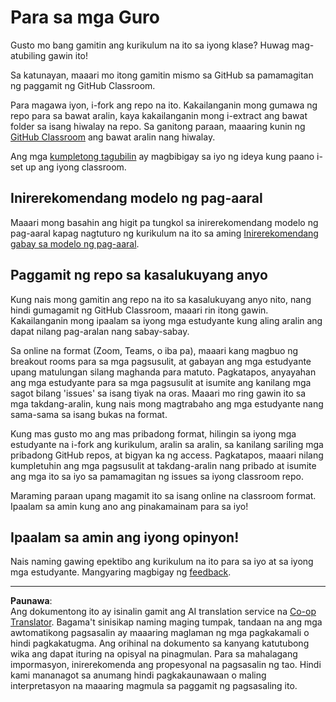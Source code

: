 <!--
CO_OP_TRANSLATOR_METADATA:
{
  "original_hash": "9fd36f5dc734203ee28b6cf2573e5eab",
  "translation_date": "2025-08-27T22:35:59+00:00",
  "source_file": "for-teachers.md",
  "language_code": "tl"
}
-->
# Para sa mga Guro

Gusto mo bang gamitin ang kurikulum na ito sa iyong klase? Huwag mag-atubiling gawin ito!

Sa katunayan, maaari mo itong gamitin mismo sa GitHub sa pamamagitan ng paggamit ng GitHub Classroom.

Para magawa iyon, i-fork ang repo na ito. Kakailanganin mong gumawa ng repo para sa bawat aralin, kaya kakailanganin mong i-extract ang bawat folder sa isang hiwalay na repo. Sa ganitong paraan, maaaring kunin ng [GitHub Classroom](https://classroom.github.com/classrooms) ang bawat aralin nang hiwalay.

Ang mga [kumpletong tagubilin](https://github.blog/2020-03-18-set-up-your-digital-classroom-with-github-classroom/) ay magbibigay sa iyo ng ideya kung paano i-set up ang iyong classroom.

## Inirerekomendang modelo ng pag-aaral

Maaari mong basahin ang higit pa tungkol sa inirerekomendang modelo ng pag-aaral kapag nagtuturo ng kurikulum na ito sa aming [Inirerekomendang gabay sa modelo ng pag-aaral](recommended-learning-model.md).

## Paggamit ng repo sa kasalukuyang anyo

Kung nais mong gamitin ang repo na ito sa kasalukuyang anyo nito, nang hindi gumagamit ng GitHub Classroom, maaari rin itong gawin. Kakailanganin mong ipaalam sa iyong mga estudyante kung aling aralin ang dapat nilang pag-aralan nang sabay-sabay.

Sa online na format (Zoom, Teams, o iba pa), maaari kang magbuo ng breakout rooms para sa mga pagsusulit, at gabayan ang mga estudyante upang matulungan silang maghanda para matuto. Pagkatapos, anyayahan ang mga estudyante para sa mga pagsusulit at isumite ang kanilang mga sagot bilang 'issues' sa isang tiyak na oras. Maaari mo ring gawin ito sa mga takdang-aralin, kung nais mong magtrabaho ang mga estudyante nang sama-sama sa isang bukas na format.

Kung mas gusto mo ang mas pribadong format, hilingin sa iyong mga estudyante na i-fork ang kurikulum, aralin sa aralin, sa kanilang sariling mga pribadong GitHub repos, at bigyan ka ng access. Pagkatapos, maaari nilang kumpletuhin ang mga pagsusulit at takdang-aralin nang pribado at isumite ang mga ito sa iyo sa pamamagitan ng issues sa iyong classroom repo.

Maraming paraan upang magamit ito sa isang online na classroom format. Ipaalam sa amin kung ano ang pinakamainam para sa iyo!

## Ipaalam sa amin ang iyong opinyon!

Nais naming gawing epektibo ang kurikulum na ito para sa iyo at sa iyong mga estudyante. Mangyaring magbigay ng [feedback](https://forms.microsoft.com/Pages/ResponsePage.aspx?id=v4j5cvGGr0GRqy180BHbR2humCsRZhxNuI79cm6n0hRUQzRVVU9VVlU5UlFLWTRLWlkyQUxORTg5WS4u).

---

**Paunawa**:  
Ang dokumentong ito ay isinalin gamit ang AI translation service na [Co-op Translator](https://github.com/Azure/co-op-translator). Bagama't sinisikap naming maging tumpak, tandaan na ang mga awtomatikong pagsasalin ay maaaring maglaman ng mga pagkakamali o hindi pagkakatugma. Ang orihinal na dokumento sa kanyang katutubong wika ang dapat ituring na opisyal na pinagmulan. Para sa mahalagang impormasyon, inirerekomenda ang propesyonal na pagsasalin ng tao. Hindi kami mananagot sa anumang hindi pagkakaunawaan o maling interpretasyon na maaaring magmula sa paggamit ng pagsasaling ito.
